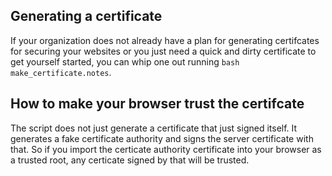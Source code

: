 ## Generating a certificate
If your organization does not already have a plan for generating certifcates
for securing your websites or you just need a quick and dirty certificate
to get yourself started, you can whip one out running
`bash make_certificate.notes`. 

## How to make your browser trust the certifcate
The script does not just generate a certificate that just signed itself.
It generates a fake certificate authority and signs the server certificate
with that.  So if you import the certicate authority certificate into
your browser as a trusted root, any certicate signed by that will
be trusted.

